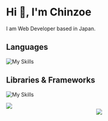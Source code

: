 # Hi 👋, I'm Chinzoe
I am Web Developer based in Japan.

## Languages
![My Skills](https://skillicons.dev/icons?i=js,ts,html,css,php,mysql,postgresql,graphql)

## Libraries & Frameworks
![My Skills](https://skillicons.dev/icons?i=react,nextjs,prisma,tailwindcss,jquery,wordpress,astro,supabase,laravel)

<a href="https://visitcount.itsvg.in">
  <img src="https://visitcount.itsvg.in/api?id=Ch1nzo&label=Profile%20Views&icon=3&pretty=true" />
</a>
<center>
  <img src="https://contribution.catsjuice.com/_/Ch1nzo?chart=3dbar&gap=0.6&scale=2&flatten=2&animation=wave&animation_duration=4&animation_delay=0.06&animation_amplitude=24&animation_frequency=0.1&animation_wave_center=0_3&format=svg&weeks=30&theme=green" />
</center>
